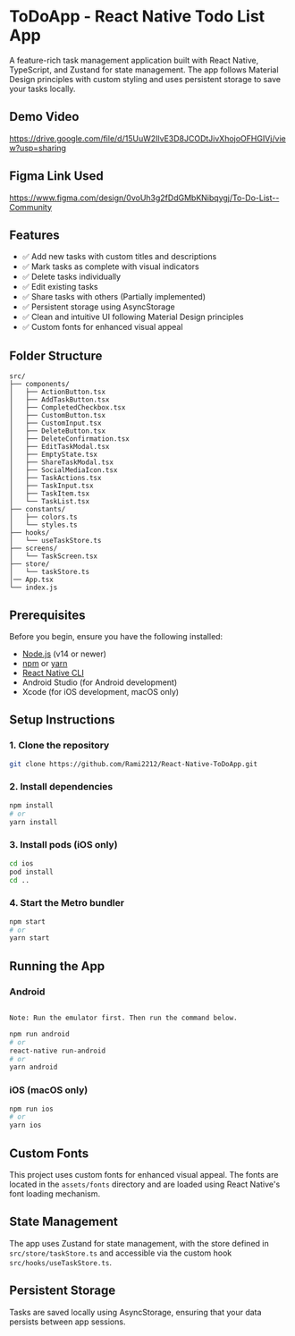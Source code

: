 # ToDoApp - React Native Todo List App

A feature-rich task management application built with React Native, TypeScript, and Zustand for state management. The app follows Material Design principles with custom styling and uses persistent storage to save your tasks locally.

## Demo Video

https://drive.google.com/file/d/15UuW2IlvE3D8JCODtJivXhojoOFHGIVj/view?usp=sharing

## Figma Link Used

https://www.figma.com/design/0voUh3g2fDdGMbKNibqygj/To-Do-List--Community

## Features

- ✅ Add new tasks with custom titles and descriptions
- ✅ Mark tasks as complete with visual indicators
- ✅ Delete tasks individually
- ✅ Edit existing tasks
- ✅ Share tasks with others (Partially implemented)
- ✅ Persistent storage using AsyncStorage
- ✅ Clean and intuitive UI following Material Design principles
- ✅ Custom fonts for enhanced visual appeal

## Folder Structure

```
src/
├── components/
│   ├── ActionButton.tsx
│   ├── AddTaskButton.tsx
│   ├── CompletedCheckbox.tsx
│   ├── CustomButton.tsx
│   ├── CustomInput.tsx
│   ├── DeleteButton.tsx
│   ├── DeleteConfirmation.tsx
│   ├── EditTaskModal.tsx
│   ├── EmptyState.tsx
│   ├── ShareTaskModal.tsx
│   ├── SocialMediaIcon.tsx
│   ├── TaskActions.tsx
│   ├── TaskInput.tsx
│   ├── TaskItem.tsx
│   └── TaskList.tsx
├── constants/
│   ├── colors.ts
│   └── styles.ts
├── hooks/
│   └── useTaskStore.ts
├── screens/
│   └── TaskScreen.tsx
├── store/
│   └── taskStore.ts
│── App.tsx
└── index.js

```

## Prerequisites

Before you begin, ensure you have the following installed:
- [Node.js](https://nodejs.org/) (v14 or newer)
- [npm](https://www.npmjs.com/) or [yarn](https://yarnpkg.com/)
- [React Native CLI](https://reactnative.dev/docs/environment-setup)
- Android Studio (for Android development)
- Xcode (for iOS development, macOS only)

## Setup Instructions

### 1. Clone the repository

```bash
git clone https://github.com/Rami2212/React-Native-ToDoApp.git
```

### 2. Install dependencies

```bash
npm install
# or
yarn install
```

### 3. Install pods (iOS only)

```bash
cd ios
pod install
cd ..
```

### 4. Start the Metro bundler

```bash
npm start
# or
yarn start
```

## Running the App

### Android

```bash

Note: Run the emulator first. Then run the command below.

npm run android
# or
react-native run-android
# or
yarn android
```

### iOS (macOS only)

```bash
npm run ios
# or
yarn ios
```

## Custom Fonts

This project uses custom fonts for enhanced visual appeal. The fonts are located in the `assets/fonts` directory and are loaded using React Native's font loading mechanism.

## State Management

The app uses Zustand for state management, with the store defined in `src/store/taskStore.ts` and accessible via the custom hook `src/hooks/useTaskStore.ts`.

## Persistent Storage

Tasks are saved locally using AsyncStorage, ensuring that your data persists between app sessions.


